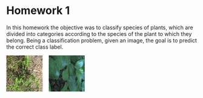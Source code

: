 # Homework 1

In this homework the objective was to classify species of plants, which are divided into categories according to the species of the plant to which they belong. Being a classification problem, given an image, the goal is to predict the correct class label.

![](./samples.png)
